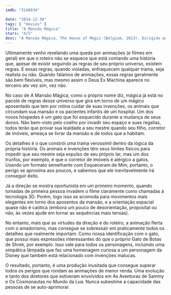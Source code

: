 ```yaml
---
imdb: "3148834"

date: "2014-12-30"
tags: [ "movies" ]
title: "A Mansão Mágica"
stars: "4/5"
desc: "A Mansão Mágica. The House of Magic (Belgium, 2013). Dirigido por Jeremy Degruson, Ben Stassen. Escrito por Ben Stassen, James Flynn, Domonic Paris, Ben Stassen. Com Cinda Adams, George Babbit, Murray Blue, Kathleen Browers, Joey Camen, Grant George, Shanelle Gray, Nina Grillo, Ella Rouhier."
---
```

Ultimamente venho revelando uma queda por animações (e filmes em geral) em que o roteiro não se esquece que está contando uma história que, apesar de existir seguindo as regras de seu próprio universo, existem regras. E essas regras, quando violadas, enfraquecem qualquer trama, seja realista ou não. Quando falamos de animações, essas regras geralmente são bem flexíveis, mas mesmo assim o Deus Ex Machina aparece no terceiro ato vez sim, vez não.

No caso de A Mansão Mágica, como o próprio nome diz, mágica já está no pacote de regras desse universo que gira em torno de um mágico aposentado que tem por rotina cuidar de suas invenções, os animais que circundam sua mansão e os pacientes infantis de um hospital. Um dos novos hóspedes é um gato que foi esquecido durante a mudança de seus donos. Não bem-visto pelo coelho por invadir seu espaço e suas regalias, todos terão que provar sua lealdade a seu mestre quando seu filho, corretor de imóveis, ameaça se livrar da mansão e de todos que a habitam.

Os detalhes é o que constrói uma trama verossímil dentro da lógica da própria história. Os animais e invenções têm seus limites físicos para impedir que seu mestre seja expulso de seu próprio lar, mas um dos trunfos, por exemplo, é que o corretor de imóveis é alérgico a gatos. Usando um formato semelhante com Esqueceram de Mim, portanto, o perigo se aproxima aos poucos, e sabemos que ele inevitavelmente irá conseguir êxito.

Já a direção se mostra oportunista em um primeiro momento, quando tomadas de primeira pessoa invadem o filme claramente como chamadas à tecnologia 3D. Porém, logo isso se acomoda para movimentos mais elegantes em torno dos aposentos da mansão, e a orientação espacial quase não é caótica (embora um pouco de desorientação, proposital ou não, às vezes ajude em tornar as sequências mais tensas).

No entanto, mais que as virtudes da direção e do roteiro, a animação flerta com o amadorismo, mas consegue se sobressair em praticamente todos os detalhes que realmente importam. Como nossa identificação com o gato, que possui mais expressões interessantes do que o próprio Gato de Botas de Shrek, por exemplo. Isso vale para todos os personagens, incluindo uma simpática lâmpada que faz uma homenagem curiosa a um personagem da Disney que também está relacionado com invenções malucas.

O resultado, portanto, é uma produção inusitada que consegue superar todos os perigos que rondam as animações de menor renda. Uma evolução e tanto dos diretores que estiveram envolvidos em As Aventuras de Sammy e Os Cosmonautas no Mundo da Lua. Nunca subestime a capacidade das pessoas de se auto-aprimorar.
